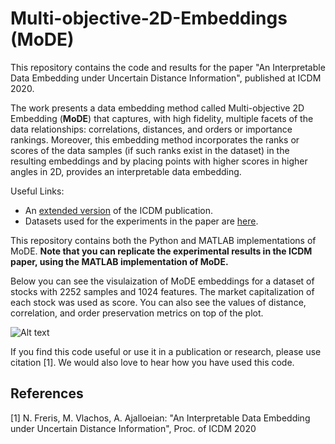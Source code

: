 # Multi-objective-2D-Embeddings (MoDE)
This repository contains the code and results for the paper "An Interpretable Data Embedding under Uncertain Distance Information", published at ICDM 2020. 

The work presents a data embedding method called Multi-objective 2D Embedding (__MoDE__) that captures, with high fidelity, multiple facets of the data relationships: correlations, distances, and orders or importance rankings. Moreover, this embedding method incorporates the ranks or scores of the data samples (if such ranks exist in the dataset) in the resulting embeddings and by placing points with higher scores in higher angles in 2D, provides an interpretable data embedding. 

Useful Links:
- An [extended version](https://github.com/ahmadajal/Multi-objective-2D-Embeddings/blob/master/MoDE_ICDM.pdf) of the ICDM publication. 
- Datasets used for the experiments in the paper are [here](https://www.dropbox.com/sh/r5ovlq82ihcpc1j/AAALX__nRzVOShJMfhj35ZJBa?dl=0).

This repository contains both the Python and MATLAB implementations of MoDE. __Note that you can replicate the experimental results in the ICDM paper, using the MATLAB implementation of MoDE.__

Below you can see the visulaization of MoDE embeddings for a dataset of stocks with 2252 samples and 1024 features. The market capitalization of each stock was used as score. You can also see the values of distance, correlation, and order preservation metrics on top of the plot.

![Alt text](https://github.com/ahmadajal/Multi-objective-2D-Embeddings/blob/master/images/mode.png?raw=True)

If you find this code useful or use it in a publication or research, please use citation [1]. We would also love to hear how you have used this code.

## References
[1] N. Freris, M. Vlachos, A. Ajalloeian: "An Interpretable Data Embedding under Uncertain Distance Information", Proc. of ICDM 2020
